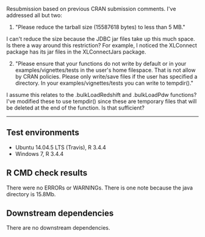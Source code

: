 Resubmission based on previous CRAN submission comments. I've addressed all but two:

1. "Please reduce the tarball size (15587618 bytes) to less than 5 MB."

I can't reduce the size because the JDBC jar files take up this much space. Is there a way around this restriction? For example, I noticed the XLConnect package has its jar files in the XLConnectJars package.


2. "Please ensure that your functions do not write by default or in your examples/vignettes/tests in the user's home filespace. That is not allow by CRAN policies. Please only write/save files if the user has specified a directory. In your examples/vignettes/tests you can write to tempdir()."

I assume this relates to the .bulkLoadRedshift and .bulkLoadPdw functions? I've modified these to use tempdir() since these are temporary files that will be deleted at the end of the function. Is that sufficient?

---

## Test environments
* Ubuntu 14.04.5 LTS (Travis), R 3.4.4
* Windows 7, R 3.4.4

## R CMD check results

There were no ERRORs or WARNINGs. There is one note because the java directory is 15.8Mb.

## Downstream dependencies

There are no downstream dependencies.